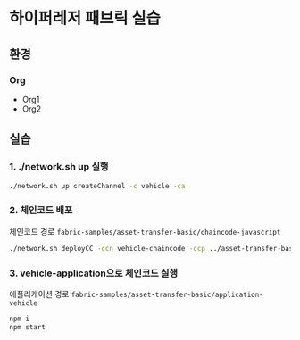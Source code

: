 # 하이퍼레저 패브릭 실습

## 환경

### Org

- Org1
- Org2

## 실습

### 1. ./network.sh up 실행

```sh
./network.sh up createChannel -c vehicle -ca
```

### 2. 체인코드 배포

체인코드 경로
`fabric-samples/asset-transfer-basic/chaincode-javascript`

```sh
./network.sh deployCC -ccn vehicle-chaincode -ccp ../asset-transfer-basic/chaincode-javascript/ -ccl javascript -c vehicle
```

### 3. vehicle-application으로 체인코드 실행

애플리케이션 경로
`fabric-samples/asset-transfer-basic/application-vehicle`

```sh
npm i
npm start
```
